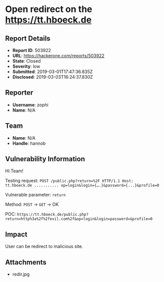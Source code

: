 # Open redirect on the https://tt.hboeck.de

## Report Details
- **Report ID**: 503922
- **URL**: https://hackerone.com/reports/503922
- **State**: Closed
- **Severity**: low
- **Submitted**: 2019-03-01T17:47:36.835Z
- **Disclosed**: 2019-03-03T16:24:37.830Z

## Reporter
- **Username**: zophi
- **Name**: N/A

## Team
- **Name**: N/A
- **Handle**: hannob

## Vulnerability Information
Hi Team!

Testing request:
`POST /public.php?return=%2F HTTP/1.1
Host: tt.hboeck.de
...........
op=login&login={….}&password={...}&profile=0`

Vulnerable parameter: `return`

Method: `POST` -> `GET` -> OK

POC:
`https://tt.hboeck.de/public.php?return=http%3a%2f%2fevil.com%2f&op=login&login=password=&profile=0`

## Impact

User can be redirect to malicious site.

## Attachments
- redir.jpg
